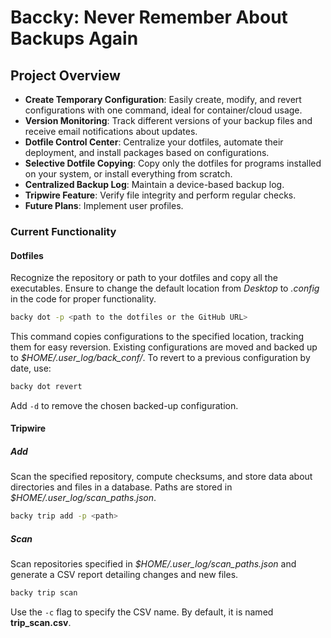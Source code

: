 # Baccky: Never Remember About Backups Again

## Project Overview
- **Create Temporary Configuration**: Easily create, modify, and revert configurations with one command, ideal for container/cloud usage.
- **Version Monitoring**: Track different versions of your backup files and receive email notifications about updates.
- **Dotfile Control Center**: Centralize your dotfiles, automate their deployment, and install packages based on configurations.
- **Selective Dotfile Copying**: Copy only the dotfiles for programs installed on your system, or install everything from scratch.
- **Centralized Backup Log**: Maintain a device-based backup log.
- **Tripwire Feature**: Verify file integrity and perform regular checks.
- **Future Plans**: Implement user profiles.

### Current Functionality

#### Dotfiles
Recognize the repository or path to your dotfiles and copy all the executables. Ensure to change the default location from *Desktop* to *.config* in the code for proper functionality.

```bash
backy dot -p <path to the dotfiles or the GitHub URL>
```
This command copies configurations to the specified location, tracking them for easy reversion. Existing configurations are moved and backed up to *$HOME/.user_log/back_conf/*. To revert to a previous configuration by date, use:

```bash
backy dot revert
```

Add `-d` to remove the chosen backed-up configuration.

#### Tripwire
##### Add
Scan the specified repository, compute checksums, and store data about directories and files in a database. Paths are stored in *$HOME/.user_log/scan_paths.json*.

```bash
backy trip add -p <path>
```

##### Scan
Scan repositories specified in *$HOME/.user_log/scan_paths.json* and generate a CSV report detailing changes and new files.

```bash
backy trip scan
```

Use the `-c` flag to specify the CSV name. By default, it is named **trip_scan.csv**.
